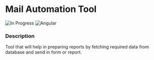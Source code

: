 # Mail Automation Tool

![In Progress](https://img.shields.io/badge/status-In%20Progress-yellow)  ![Angular](https://img.shields.io/badge/Front%20End-Angular-red)  

### Description

Tool that will help in preparing reports by fetching required data from database and send in form or report.
